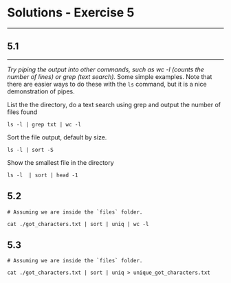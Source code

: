 # Solutions - Exercise 5

---

## 5.1
---
*Try piping the output into other commands, such as wc -l (counts the number of lines) or grep <searchterm> (text search).*
Some simple examples. Note that there are easier ways to do these with the `ls` command, but it is a nice demonstration of pipes. 


List the the directory, do a text search using grep and output the number of files found
```
ls -l | grep txt | wc -l
```

Sort the file output, default by size.
```
ls -l | sort -S
```

Show the smallest file in the directory
```
ls -l  | sort | head -1
```

## 5.2

```
# Assuming we are inside the `files` folder.

cat ./got_characters.txt | sort | uniq | wc -l
```

## 5.3
```
# Assuming we are inside the `files` folder.

cat ./got_characters.txt | sort | uniq > unique_got_characters.txt
```